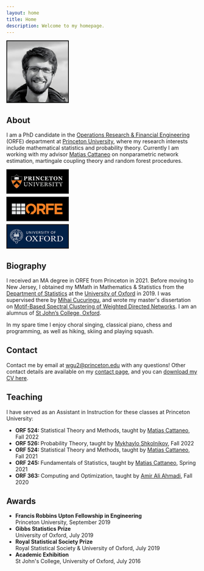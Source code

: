 ```yaml
---
layout: home
title: Home
description: Welcome to my homepage.
---
```


<div class="frame">

<a href="/">
<img
style="width: 160px; border: 2px solid #111111; margin-top: 0px"
src="/assets/graphics/general/profile_boston_small.png">
</a>

</div>








<h2> About </h2>

I am a PhD candidate in the
<a href="https://orfe.princeton.edu/">Operations Research & Financial Engineering</a>
(ORFE) department at
<a href="https://www.princeton.edu/">Princeton University</a>,
where my research interests include mathematical statistics
and probability theory.
Currently I am working with my advisor
<a href="https://cattaneo.princeton.edu">Matias Cattaneo</a>
on nonparametric network estimation,
martingale coupling theory and random forest procedures.

<div class="frame">

<a href="https://www.princeton.edu">
<img
style="width: 160px; border: 2px solid #111111; margin-top: 0px;"
src="/assets/graphics/general/princeton_logo.png">
</a>

<br>

<a href="https://orfe.princeton.edu/">
<img
style="width: 160px; border: 2px solid #111111; margin-top: 5px;"
src="/assets/graphics/general/orfe_logo_small.png">
</a>

<br>

<a href="https://www.ox.ac.uk">
<img
style="width: 160px; border: 2px solid #111111; margin-top: 5px;"
src="/assets/graphics/general/oxford_logo.png">
</a>

</div>







<h2> Biography </h2>

I received an MA degree in ORFE
from Princeton in 2021.
Before moving to New Jersey,
I obtained my MMath in Mathematics & Statistics from the
<a href="https://www.stats.ox.ac.uk/">Department of Statistics</a>
at the
<a href="http://www.ox.ac.uk/">University of Oxford</a>
in 2019.
I was supervised there by
<a href="http://www.stats.ox.ac.uk/~cucuring/">Mihai Cucuringu</a>,
and wrote my master's dissertation on
[Motif-Based Spectral Clustering of Weighted Directed Networks](https://github.com/WGUNDERWOOD/masters-dissertation/blob/main/writeup/main/main.pdf).
I am an alumnus of
<a href="https://www.sjc.ox.ac.uk/">St John’s College, Oxford</a>.

In my spare time I enjoy
choral singing,
classical piano,
chess and programming,
as well as
hiking,
skiing
and playing squash.








<h2> Contact </h2>

Contact me by email at
<a href="mailto:wgu2@princeton.edu">wgu2@princeton.edu</a>
with any questions!
Other contact details are available
on my
<a href="/contact/">contact page</a>,
and you can
<a href="https://github.com/WGUNDERWOOD/wgu-cv/blob/main/WGUnderwood.pdf">download my CV here</a>.

















<h2> Teaching </h2>

I have served as an Assistant in Instruction
for these classes at Princeton University:

<ul>
<li>
<strong> ORF 524: </strong>
Statistical Theory and Methods,
taught by
<a href="https://cattaneo.princeton.edu">Matias Cattaneo</a>,
Fall 2022
</li>

<li>
<strong> ORF 526: </strong>
Probability Theory,
taught by
<a href="http://mykhaylo.princeton.edu/">Mykhaylo Shkolnikov</a>,
Fall 2022
</li>

<li>
<strong> ORF 524: </strong>
Statistical Theory and Methods,
taught by
<a href="https://cattaneo.princeton.edu">Matias Cattaneo</a>,
Fall 2021
</li>

<li>
<strong> ORF 245: </strong>
Fundamentals of Statistics,
taught by
<a href="https://cattaneo.princeton.edu">Matias Cattaneo</a>,
Spring 2021
</li>

<li>
<strong> ORF 363: </strong>
Computing and Optimization,
taught by
<a href="http://aaa.princeton.edu/">Amir Ali Ahmadi</a>,
Fall 2020
</li>
</ul>







<h2> Awards </h2>

<ul>
<li>
<strong>
Francis Robbins Upton Fellowship in Engineering
</strong> <br>
Princeton University,
September 2019
</li>

<li>
<strong>
Gibbs Statistics Prize
</strong> <br>
University of Oxford,
July 2019
</li>

<li>
<strong>
Royal Statistical Society Prize
</strong> <br>
Royal Statistical Society & University of Oxford,
July 2019
</li>

<li>
<strong>
Academic Exhibition
</strong> <br>
St John's College, University of Oxford,
July 2016
</li>
</ul>
